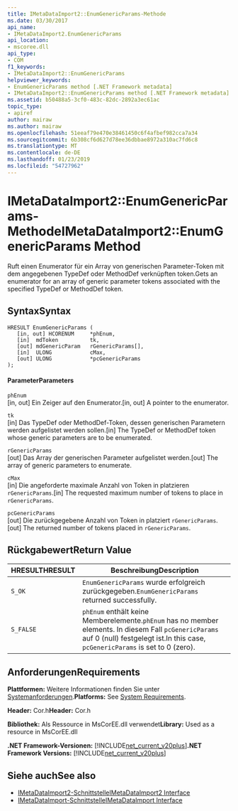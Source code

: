 ```yaml
---
title: IMetaDataImport2::EnumGenericParams-Methode
ms.date: 03/30/2017
api_name:
- IMetaDataImport2.EnumGenericParams
api_location:
- mscoree.dll
api_type:
- COM
f1_keywords:
- IMetaDataImport2::EnumGenericParams
helpviewer_keywords:
- EnumGenericParams method [.NET Framework metadata]
- IMetaDataImport2::EnumGenericParams method [.NET Framework metadata]
ms.assetid: b50488a5-3cf0-483c-82dc-2892a3ec61ac
topic_type:
- apiref
author: mairaw
ms.author: mairaw
ms.openlocfilehash: 51eeaf79e470e38461450c6f4afbef982cca7a34
ms.sourcegitcommit: 6b308cf6d627d78ee36dbbae8972a310ac7fd6c8
ms.translationtype: MT
ms.contentlocale: de-DE
ms.lasthandoff: 01/23/2019
ms.locfileid: "54727962"
---
```

# <a name="imetadataimport2enumgenericparams-method"></a><span data-ttu-id="266e3-102">IMetaDataImport2::EnumGenericParams-Methode</span><span class="sxs-lookup"><span data-stu-id="266e3-102">IMetaDataImport2::EnumGenericParams Method</span></span>
<span data-ttu-id="266e3-103">Ruft einen Enumerator für ein Array von generischen Parameter-Token mit dem angegebenen TypeDef oder MethodDef verknüpften token.</span><span class="sxs-lookup"><span data-stu-id="266e3-103">Gets an enumerator for an array of generic parameter tokens associated with the specified TypeDef or MethodDef token.</span></span>  
  
## <a name="syntax"></a><span data-ttu-id="266e3-104">Syntax</span><span class="sxs-lookup"><span data-stu-id="266e3-104">Syntax</span></span>  
  
```  
HRESULT EnumGenericParams (  
   [in, out] HCORENUM     *phEnum,   
   [in]  mdToken          tk,  
   [out] mdGenericParam   rGenericParams[],   
   [in]  ULONG            cMax,   
   [out] ULONG            *pcGenericParams  
);  
```  
  
#### <a name="parameters"></a><span data-ttu-id="266e3-105">Parameter</span><span class="sxs-lookup"><span data-stu-id="266e3-105">Parameters</span></span>  
 `phEnum`  
 <span data-ttu-id="266e3-106">[in, out] Ein Zeiger auf den Enumerator.</span><span class="sxs-lookup"><span data-stu-id="266e3-106">[in, out] A pointer to the enumerator.</span></span>  
  
 `tk`  
 <span data-ttu-id="266e3-107">[in] Das TypeDef oder MethodDef-Token, dessen generischen Parametern werden aufgelistet werden sollen.</span><span class="sxs-lookup"><span data-stu-id="266e3-107">[in] The TypeDef or MethodDef token whose generic parameters are to be enumerated.</span></span>  
  
 `rGenericParams`  
 <span data-ttu-id="266e3-108">[out] Das Array der generischen Parameter aufgelistet werden.</span><span class="sxs-lookup"><span data-stu-id="266e3-108">[out] The array of generic parameters to enumerate.</span></span>  
  
 `cMax`  
 <span data-ttu-id="266e3-109">[in] Die angeforderte maximale Anzahl von Token in platzieren `rGenericParams`.</span><span class="sxs-lookup"><span data-stu-id="266e3-109">[in] The requested maximum number of tokens to place in `rGenericParams`.</span></span>  
  
 `pcGenericParams`  
 <span data-ttu-id="266e3-110">[out] Die zurückgegebene Anzahl von Token in platziert `rGenericParams`.</span><span class="sxs-lookup"><span data-stu-id="266e3-110">[out] The returned number of tokens placed in `rGenericParams`.</span></span>  
  
## <a name="return-value"></a><span data-ttu-id="266e3-111">Rückgabewert</span><span class="sxs-lookup"><span data-stu-id="266e3-111">Return Value</span></span>  
  
|<span data-ttu-id="266e3-112">HRESULT</span><span class="sxs-lookup"><span data-stu-id="266e3-112">HRESULT</span></span>|<span data-ttu-id="266e3-113">Beschreibung</span><span class="sxs-lookup"><span data-stu-id="266e3-113">Description</span></span>|  
|-------------|-----------------|  
|`S_OK`|<span data-ttu-id="266e3-114">`EnumGenericParams` wurde erfolgreich zurückgegeben.</span><span class="sxs-lookup"><span data-stu-id="266e3-114">`EnumGenericParams` returned successfully.</span></span>|  
|`S_FALSE`|<span data-ttu-id="266e3-115">`phEnum` enthält keine Memberelemente.</span><span class="sxs-lookup"><span data-stu-id="266e3-115">`phEnum` has no member elements.</span></span> <span data-ttu-id="266e3-116">In diesem Fall `pcGenericParams` auf 0 (null) festgelegt ist.</span><span class="sxs-lookup"><span data-stu-id="266e3-116">In this case, `pcGenericParams` is set to 0 (zero).</span></span>|  
  
## <a name="requirements"></a><span data-ttu-id="266e3-117">Anforderungen</span><span class="sxs-lookup"><span data-stu-id="266e3-117">Requirements</span></span>  
 <span data-ttu-id="266e3-118">**Plattformen:** Weitere Informationen finden Sie unter [Systemanforderungen](../../../../docs/framework/get-started/system-requirements.md).</span><span class="sxs-lookup"><span data-stu-id="266e3-118">**Platforms:** See [System Requirements](../../../../docs/framework/get-started/system-requirements.md).</span></span>  
  
 <span data-ttu-id="266e3-119">**Header:** Cor.h</span><span class="sxs-lookup"><span data-stu-id="266e3-119">**Header:** Cor.h</span></span>  
  
 <span data-ttu-id="266e3-120">**Bibliothek:** Als Ressource in MsCorEE.dll verwendet</span><span class="sxs-lookup"><span data-stu-id="266e3-120">**Library:** Used as a resource in MsCorEE.dll</span></span>  
  
 <span data-ttu-id="266e3-121">**.NET Framework-Versionen:** [!INCLUDE[net_current_v20plus](../../../../includes/net-current-v20plus-md.md)]</span><span class="sxs-lookup"><span data-stu-id="266e3-121">**.NET Framework Versions:** [!INCLUDE[net_current_v20plus](../../../../includes/net-current-v20plus-md.md)]</span></span>  
  
## <a name="see-also"></a><span data-ttu-id="266e3-122">Siehe auch</span><span class="sxs-lookup"><span data-stu-id="266e3-122">See also</span></span>
- [<span data-ttu-id="266e3-123">IMetaDataImport2-Schnittstelle</span><span class="sxs-lookup"><span data-stu-id="266e3-123">IMetaDataImport2 Interface</span></span>](../../../../docs/framework/unmanaged-api/metadata/imetadataimport2-interface.md)
- [<span data-ttu-id="266e3-124">IMetaDataImport-Schnittstelle</span><span class="sxs-lookup"><span data-stu-id="266e3-124">IMetaDataImport Interface</span></span>](../../../../docs/framework/unmanaged-api/metadata/imetadataimport-interface.md)
